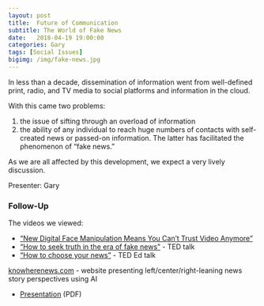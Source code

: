 ```yaml
---
layout: post
title:  Future of Communication
subtitle: The World of Fake News
date:   2018-04-19 19:00:00
categories: Gary
tags: [Social Issues]
bigimg: /img/fake-news.jpg
---
```


In less than a decade, dissemination of information went from well-defined print, radio, and TV media to social platforms and information in the cloud. 

With this came two problems: 
1. the issue of sifting through an overload of information
1. the ability of any individual to reach huge numbers of contacts with self-created news or passed-on information. The latter has facilitated the phenomenon of “fake news.”

As we are all affected by this development, we expect a very lively discussion.

Presenter: Gary

### Follow-Up

The videos we viewed:

* [“New Digital Face Manipulation Means You Can’t Trust Video Anymore”](https://singularityhub.com/2016/05/13/new-digital-face-manipulation-means-you-cant-trust-video-anymore)
* [“How to seek truth in the era of fake news”](https://www.ted.com/talks/christiane_amanpour_how_to_seek_truth_in_the_era_of_fake_news) - TED talk
* [“How to choose your news”](https://ed.ted.com/lessons/how-to-choose-your-news-damon-brown) - TED Ed talk

[knowherenews.com](http://knowherenews.com) - website presenting left/center/right-leaning news story perspectives using AI

* [Presentation](/assets/present/2018/fake-news.pdf) (PDF)

